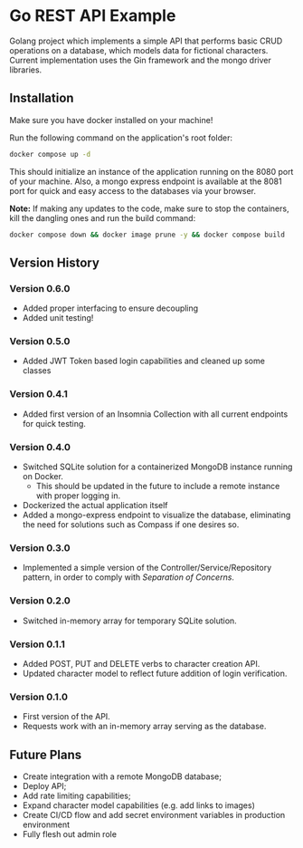 # Go REST API Example

Golang project which implements a simple API that performs basic CRUD operations on a database, which models data for fictional characters.
Current implementation uses the Gin framework and the mongo driver libraries.

## Installation

Make sure you have docker installed on your machine!

Run the following command on the application's root folder:

``` bash
docker compose up -d
```

This should initialize an instance of the application running on the 8080 port of your machine. Also, a mongo express endpoint is available at the 8081 port for quick and easy access to the databases via your browser.

**Note:** If making any updates to the code, make sure to stop the containers, kill the dangling ones and run the build command:

``` bash
docker compose down && docker image prune -y && docker compose build
```

## Version History

### Version 0.6.0
* Added proper interfacing to ensure decoupling
* Added unit testing!

### Version 0.5.0
* Added JWT Token based login capabilities and cleaned up some classes

### Version 0.4.1
* Added first version of an Insomnia Collection with all current endpoints for quick testing.

### Version 0.4.0
* Switched SQLite solution for a containerized MongoDB instance running on Docker.
    * This should be updated in the future to include a remote instance with proper logging in.
* Dockerized the actual application itself
* Added a mongo-express endpoint to visualize the database, eliminating the need for solutions such as Compass if one desires so.

### Version 0.3.0
* Implemented a simple version of the Controller/Service/Repository pattern, in order to comply with _Separation of Concerns_.

### Version 0.2.0
* Switched in-memory array for temporary SQLite solution.

### Version 0.1.1
* Added POST, PUT and DELETE verbs to character creation API.
* Updated character model to reflect future addition of login verification.

### Version 0.1.0
* First version of the API.
* Requests work with an in-memory array serving as the database.

## Future Plans 

* Create integration with a remote MongoDB database;
* Deploy API;
* Add rate limiting capabilities;
* Expand character model capabilities (e.g. add links to images)
* Create CI/CD flow and add secret environment variables in production environment
* Fully flesh out admin role